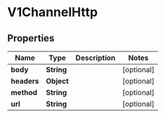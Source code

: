 # V1ChannelHttp

## Properties
Name | Type | Description | Notes
------------ | ------------- | ------------- | -------------
**body** | **String** |  |  [optional]
**headers** | **Object** |  |  [optional]
**method** | **String** |  |  [optional]
**url** | **String** |  |  [optional]
